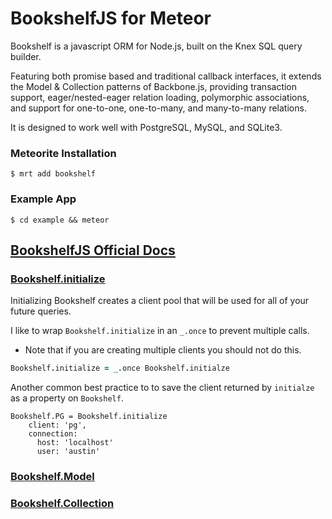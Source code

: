 # BookshelfJS for Meteor

Bookshelf is a javascript ORM for Node.js, built on the Knex SQL query builder.

Featuring both promise based and traditional callback interfaces, it extends the Model & Collection patterns of Backbone.js, providing transaction support, eager/nested-eager relation loading, polymorphic associations, and support for one-to-one, one-to-many, and many-to-many relations.

It is designed to work well with PostgreSQL, MySQL, and SQLite3.

### Meteorite Installation
`$ mrt add bookshelf`

### Example App
`$ cd example && meteor`

## [BookshelfJS Official Docs](http://bookshelfjs.org/)

### [Bookshelf.initialize](http://bookshelfjs.org/#Initialize)
Initializing Bookshelf creates a client pool that will be used for all of your future queries.

I like to wrap `Bookshelf.initialize` in an `_.once` to prevent multiple calls.
  * Note that if you are creating multiple clients you should not do this.

```coffeescript
Bookshelf.initialize = _.once Bookshelf.initialze
```

Another common best practice to to save the client returned by `initialze` as a property on `Bookshelf`.

```
Bookshelf.PG = Bookshelf.initialize
    client: 'pg',
    connection:
      host: 'localhost'
      user: 'austin'
```

### [Bookshelf.Model](http://bookshelfjs.org/#Model)

### [Bookshelf.Collection](http://bookshelfjs.org/#Collection)

